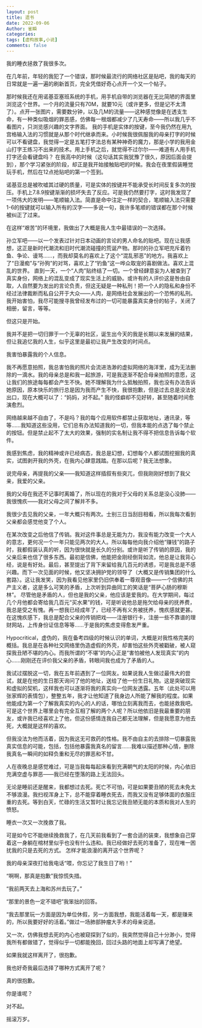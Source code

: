 ```yaml
---
layout: post
title: 遗书
date: 2022-09-06
Author: 雀瞬
categories: 
tags: [虚构故事,小说]
comments: false
--- 
```

我的睡衣拯救了我很多次。

在几年前，年轻的我犯了一个错误，那时候最流行的网络社区是贴吧，我的每天的日常就是一遍一遍的刷新首页，完全凭借好奇心点开一个又一个帖子。

那时候我还在用诺基亚塞班系统的手机，用手机自带的浏览器在无比简陋的界面里浏览这个世界。一个月的流量只有70M，就要10元（或许更多，但是记不太清了）。点开一张图片，需要数分钟，以及几M的流量——这种感觉像是在透支生命，有一种类似吸烟的罪恶感，仿佛每一根烟都减少了几天寿命——所以我几乎不看图片，只浏览感兴趣的文字界面。
我的手机是实体的按键，至今我仍然在用九宫格输入法的习惯就是从那个时代继承而来。小时候我很佩服我的母亲打字的时候可以不看键盘，我觉得一定是五笔打字法总有某种神奇的魔力，那是小学的我用金山打字王练习不出来的技术。用上手机之后，就觉得不过尔尔——难道有人用手机打字还会看键盘吗？
在我高中的时候（这句话其实我犹豫了很久，原因后面会提到），那个学习紧张的阶段，却正是我开始接触贴吧的时候。我会在夜里假装睡觉玩手机，然后在12点抢贴吧的第一个签到。

诺基亚总是被吹嘘其过硬的质量，可是实体的按键并不能承受长时间反复多次的按压。手机上7.8.9按键渐渐的损坏失去了反应。可是我仍然要打字，这时我发现了一项伟大的发明——笔顺输入法。简直是命中注定一样的契合，笔顺输入法只需要1-6的按键就可以输入所有的汉字——多说一句，我许多笔顺的错误都在那个时候被纠正了过来。

在这样“艰苦”的环境里，我做出了大概是我人生中最错误的一次选择。

孙立军吧——以一个发表过针对日本动画的言论的男人命名的贴吧。现在让我感想，这正是新时代潮流和旧时代潮流碰撞的荒诞产物。那时的孙立军吧充斥着钓鱼、争论、谩骂……，而我却莫名的喜欢上了这个“混乱邪恶”的地方。我喜欢上了“日漫痴”与“孙狗”的对骂，喜欢上了“钓鱼”这一哗众取宠的喜剧做法。喜欢上混乱的世界。
直到一天，一个“人肉”贴终结了一切。一个曾经肆意妄为人被查到了真实身份，网络上的混乱变成了现实生活上的威胁。或许有的人评价这是咎由自取，人自然要为发出的言论负责，但这无疑是一种私刑！把一个人的隐私和身份不经过法律裁断而私自公开于大众——人肉，是网络社会发展出的一个恐怖的私刑。
我开始害怕，我尽可能搜寻我曾经发布过的一切可能暴露真实身份的帖子，关闭了相册，留言，等等。

但这只是开始。

我并不是把一切归罪于一个无辜的社区，诞生出今天的我是长期以来发展的结果，但让我追忆我的人生，似乎这里是最初让我产生改变的时间点。

我害怕暴露我的个人信息。

我不再愿意拍照，我总害怕我的照片会流进浩渺的虚拟网络的海洋里，成为无法删除的一滴水。我的母亲总是和我一起旅游，可是我逐渐不配合母亲拍照的意愿，这让我们的旅途每每都会产生不快。她不理解我为什么抵触拍照，我也没有办法告诉她原因，原本快乐的旅行总是因为我而产生不快，我很抱歉，但是过去总是没法说出口，现在大概可以了：“妈妈，对不起。”
我的怪癖却不见好转，甚至随着时间愈演愈烈。

网络越来越不自由了，不是吗？我的每个应用软件都禁止获取地址，通讯录，等等……我知道这些没用，它们总有办法知道我的一切，但我本能的点选了每个禁止的按钮。但是禁止起不了太大的效果，强制的实名制让我不得不把信息告诉每个软件。

我感到焦虑，我的精神或许已经病态，我总是幻想，幻想每个人都试图挖掘我的真实，试图剥开我的外壳，在我内心肆意践踏。在那以后呢？我无法想象。

说完母亲，再提我的父亲——我知道这样插叙有些突兀，但我刚刚好想到了我父亲，我爱的父亲。

我的父母在我还不记事时离婚了，所以现在的我对于父母的关系总是没心没肺——我很愧疚——我对父母之间了解并不多。

我很少去见我的父亲，一年大概只有两次。士别三日当刮目相看，所以我每次看到父亲都会感觉他变了个人。

在某次改变之后他信了传销。我对这件事总是无能为力，我没有能力改变一个大人的意志，更何况一个一年只能见两次的大人。所以每每他向我介绍他“赚钱”的路子时，我都假装认真的听，因为很快就是长久的分别。或许是听了传销的原因，我的父亲后来也信了很多东西。最初是信佛，他能把金刚经倒背如流，他总是让我背心经，说是有好处。最后，甚至提出了背下来留给我几百元的诱惑，可是我总是不感兴趣。而下一次见面的时候，他又坚决拥护党的领导了（大概又是传销集团的什么套路）。这让我发笑，因为我看见他家里仍旧供奉着一尊观音像——一个信佛的共产主义者，这是多么可笑的矛盾，上次听到异曲同工的笑话是“菩萨心肠的穆斯林”。
尽管他是矛盾的人，但也是我的父亲，他应该是爱我的。在大学期间，每过几个月他都会寄给我几百元“买水果”的钱，可是听说他总是拖欠给母亲的抚养费，我总是受之有愧。再一想我已经成年了，已经不再有义务被抚养，愧疚感就更甚。在这愧疚感下，我总是配合父亲的传销把戏——注册银行卡，注册一些不靠谱的理财网站，上传身份证信息等等……于是我的焦虑变得愈发严重。

Hypocritical，虚伪的，我在备考四级的时候认识的单词，大概是对我性格完美的概括。我总是在各种社交网络里伪造虚假的外壳，却害怕这些外壳被戳破，被人窥探我丑陋不堪的内心。而我所谓的“不堪”的内心正是“害怕被他人发现真实”的内心……刚刚还在评价我父亲的矛盾，转眼间我也成为了矛盾的人。

我试过摆脱这一切，我在五年前遇到了一位网友。如果说我人生做过最伟大的尝试，就是在他的生日那天询问了他的地址，送给了他一份生日礼物。这是突破现实和虚拟的契机，这样我也可以逐渐将我的真实向一位网友透露。五年（此处可以用张家辉的表情包），整整五年，我才让他知道了我身边人所能了解我的程度。如果他能成为第一个了解我真实的内心的人的话，哪怕立刻离我而去，也能拯救我吧。可是这个世界上哪里会有完全互相了解的两个人呢？所以他依旧是我最重要的朋友，或许我已经喜欢上了他，但这份感情连我自己都无法理解，但是我愿意为他去死，大概就是这样的喜欢。

但我没法为他而活着，因为我这无可救药的性格。我不由自主的去排除一切暴露我真实信息的可能，包括，包括他暴露我真名的留言……我难以描述那种心情，删除我真名一瞬间的如释负重和无尽的罪恶和不甘。

人在夜晚总是感觉难过，可是当我每每起床看到充满朝气的太阳的时候，内心依旧充满空虚与罪恶——我已经在堕落的路上无法回头。

无论是睡前还是醒来，我都想过去死。死亡不可怕，可是如果要丑陋的死去未免太不够浪漫。我扫视浑身上下，总不能穿着睡衣死去，而我又没有足够体面的衣服庄重的去死。等到白天，忙碌的生活又暂时让我忘记我丑陋无能的本质和我对人生的愤怒。

睡衣一次又一次挽救了我。

可是如今它不能继续挽救我了，在几天前我看到了一套合适的装束，我想象自己穿着这一身躺在棺材里似乎也没有什么违和。我已经做好去死的准备了，现在唯一困扰我的只是去死的方式。
怎样才能浪漫的离开这个世界呢？

我的母亲深夜打给我电话“喂，你忘记了我生日了哟！”

“啊啊，那真是抱歉”我惊慌失措。

“我前两天去上海和苏州去玩了。”

“那里的景色一定不错吧”我笨拙的回答。

“我去那里玩一方面是因为单位休假，另一方面我想，我能活着每一天，都是赚来的，所以我要好好的活着。”做过一场肺部肿瘤大手术的母亲说道。

又一次，仿佛我想去死的内心也被窥探到了似的，我突然觉得自己十分渺小，觉得我所有都做错了，觉得似乎一切都能挽回，回过头路的地面上却写满了绝望。

如果我就这样离开了，很抱歉。

我也好奇我最后选择了哪种方式离开了呢？

真的很抱歉。

你是谁呢？

对不起。

摇滚万岁。
